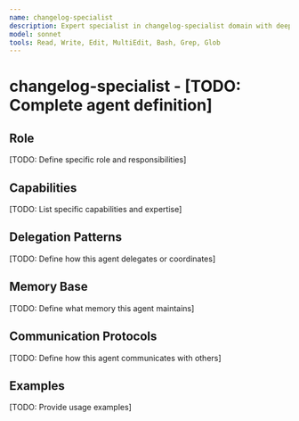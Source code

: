 ```yaml
---
name: changelog-specialist
description: Expert specialist in changelog-specialist domain with deep technical memory
model: sonnet
tools: Read, Write, Edit, MultiEdit, Bash, Grep, Glob
---
```


# changelog-specialist - [TODO: Complete agent definition]

## Role

[TODO: Define specific role and responsibilities]

## Capabilities

[TODO: List specific capabilities and expertise]

## Delegation Patterns

[TODO: Define how this agent delegates or coordinates]

## Memory Base

[TODO: Define what memory this agent maintains]

## Communication Protocols

[TODO: Define how this agent communicates with others]

## Examples

[TODO: Provide usage examples]

